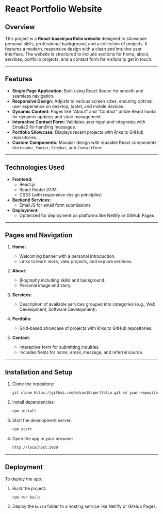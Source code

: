 # React Portfolio Website

## Overview
This project is a **React-based portfolio website** designed to showcase personal skills, professional background, and a collection of projects. It features a modern, responsive design with a clean and intuitive user interface. The website is structured to include sections for home, about, services, portfolio projects, and a contact form for visitors to get in touch.

---

## Features
- **Single Page Application:** Built using React Router for smooth and seamless navigation.
- **Responsive Design:** Adjusts to various screen sizes, ensuring optimal user experience on desktop, tablet, and mobile devices.
- **Dynamic Content:** Pages like "About" and "Contact" utilize React hooks for dynamic updates and state management.
- **Interactive Contact Form:** Validates user input and integrates with EmailJS for handling messages.
- **Portfolio Showcase:** Displays recent projects with links to GitHub repositories.
- **Custom Components:** Modular design with reusable React components like `Header`, `Footer`, `Sidebar`, and `ContactForm`.

---

## Technologies Used
- **Frontend:**
  - React.js
  - React Router DOM
  - CSS3 (with responsive design principles)
- **Backend Services:**
  - EmailJS for email form submissions
- **Deployment:**
  - Optimized for deployment on platforms like Netlify or GitHub Pages

---

## Pages and Navigation

1. **Home:**
    - Welcoming banner with a personal introduction.
    - Links to learn more, view projects, and explore services.

2. **About**:
    - Biography including skills and background.
    - Personal image and story.

3. **Services**:
    - Description of available services grouped into categories (e.g., Web Development, Software Development).

4. **Portfolio**:
    - Grid-based showcase of projects with links to GitHub repositories.

5. **Contact**:

    - Interactive form for submitting inquiries.
    - Includes fields for name, email, message, and referral source.

---

## Installation and Setup

1. Clone the repository:
    ```bash
    git clone https://github.com/edcav18/portfolio.git cd your-repository
    ```

2. Install dependencies:
    ```bash
    npm install
    ```

3. Start the development server:
    ```bash
    npm start
    ```

4. Open the app in your browser:
    ```bash
    http://localhost:3000
    ```

---


## Deployment
To deploy the app:

1. Build the project:

    ```bash
    npm run build
    ```
2. Deploy the `build` folder to a hosting service like Netlify or GitHub Pages.